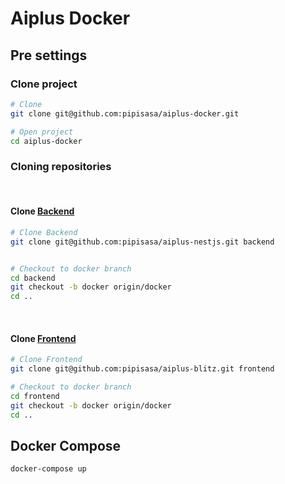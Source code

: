 # Aiplus Docker


## Pre settings

### Clone project
```bash
# Clone
git clone git@github.com:pipisasa/aiplus-docker.git

# Open project
cd aiplus-docker
```

### Cloning repositories

<br/>

#### Clone [Backend](https://github.com/pipisasa/aiplus-nestjs/)

```bash
# Clone Backend
git clone git@github.com:pipisasa/aiplus-nestjs.git backend


# Checkout to docker branch
cd backend
git checkout -b docker origin/docker
cd ..
```

<br/>

#### Clone [Frontend](https://github.com/pipisasa/aiplus-blitz)

```bash
# Clone Frontend
git clone git@github.com:pipisasa/aiplus-blitz.git frontend

# Checkout to docker branch
cd frontend
git checkout -b docker origin/docker
cd ..
```

## Docker Compose
```bash
docker-compose up
```
